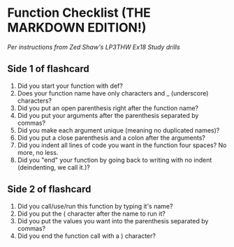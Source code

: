 # Function Checklist (THE MARKDOWN EDITION!)
_Per instructions from Zed Shaw's LP3THW Ex18 Study drills_

## Side 1 of flashcard
1. Did you start your function with def?
2. Does your function name have only characters and _ (underscore) characters?
3. Did you put an open parenthesis right after the function name?
4. Did you put your arguments after the parenthesis separated by commas?
5. Did you make each argument unique (meaning no duplicated names)?
6. Did you put a close parenthesis and a colon after the arguments?
7. Did you indent all lines of code you want in the function four spaces? No more, no less.
8. Did you "end" your function by going back to writing with no indent (deindenting, we call it.)?

## Side 2 of flashcard
1. Did you call/use/run this function by typing it's name?
2. Did you put the ( character after the name to run it?
3. Did you put the values you want into the parenthesis separated by commas?
4. Did you end the function call with a ) character?

